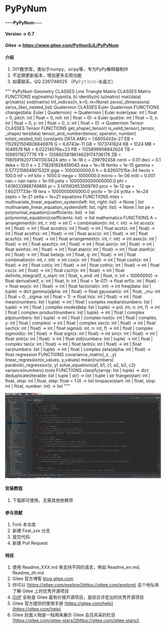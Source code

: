 # PyPyNum

#### ----PyPyNum----
#### Version -> 0.7
#### Gitee -> https://www.gitee.com/PythonSJL/PyPyNum

#### 介绍
1.  DIY数学库，类似于numpy、scipy等，专为PyPy解释器制作
2.  不定期更新版本，增加更多实用功能
3.  如需联系，QQ 2261748025 （Py𝙿𝚢𝚝𝚑𝚘𝚗-水晶兰）

"""
PyPyNum
    Geometry
        CLASSES
            Line
            Triangle
    Matrix
        CLASSES
            Matrix
        FUNCTIONS
            eig(matrix)
            hypot(a, b)
            identity(n)
            lu(matrix)
            mat(data)
            qr(matrix)
            svd(matrix)
            tril_indices(n, k=0, m=None)
            zeros(_dimensions)
            zeros_like(_nested_list)
    Quaternion
        CLASSES
            Euler
            Quaternion
        FUNCTIONS
            change(data: Euler | Quaternion) -> Quaternion | Euler
            euler(yaw: int | float = 0, pitch: int | float = 0, roll: int | float = 0) -> Euler
            quat(w: int | float = 0, x: int | float = 0, y: int | float = 0, z: int | float = 0) -> Quaternion
    Tensor
        CLASSES
            Tensor
        FUNCTIONS
            get_shape(_tensor)
            is_valid_tensor(_tensor, _shape)
            ten(data)
            tensor_and_number(tensor, operator, number)
            tolist(_nested_list)
    constants
        DATA
            AMU = 1.6605402e-27
            EB = 1152921504606846976
            G = 6.6743e-11
            GB = 1073741824
            KB = 1024
            MB = 1048576
            NA = 6.02214076e+23
            PB = 1125899906842624
            TB = 1099511627776
            YB = 1208925819614629174706176
            ZB = 1180591620717411303424
            atto = 1e-18
            c = 299792458
            centi = 0.01
            deci = 0.1
            deka = 10.0
            e = 2.718281828459045
            exa = 1e+18
            femto = 1e-15
            gamma = 0.5772156649015329
            giga = 1000000000.0
            h = 6.62607015e-34
            hecto = 100.0
            inf = inf
            kilo = 1000.0
            mega = 1000000.0
            micro = 1e-06
            milli = 0.001
            nan = nan
            nano = 1e-09
            peta = 1000000000000000.0
            phi = 1.618033988749895
            pi = 3.141592653589793
            pico = 1e-12
            qe = 1.60217733e-19
            tera = 1000000000000.0
            yocto = 1e-24
            yotta = 1e+24
            zepto = 1e-21
            zetta = 1e+21
    equations
        FUNCTIONS
            mles = multivariate_linear_equation_system(left: list, right: list) -> None | list
            multivariate_linear_equation_system(left: list, right: list) -> None | list
            pe = polynomial_equation(coefficients: list) -> list
            polynomial_equation(coefficients: list) -> list
    mathematics
        FUNCTIONS
            A = arrangement(n: int, r: int) -> int
            C = combination(n: int, r: int) -> int
            acos(x: int | float) -> int | float
            acosh(x: int | float) -> int | float
            acot(x: int | float) -> int | float
            acoth(x: int | float) -> int | float
            acsc(x: int | float) -> int | float
            acsch(x: int | float) -> int | float
            arrangement(n: int, r: int) -> int
            asec(x: int | float) -> int | float
            asech(x: int | float) -> int | float
            asin(x: int | float) -> int | float
            asinh(x: int | float) -> int | float
            atan(x: int | float) -> int | float
            atanh(x: int | float) -> int | float
            beta(p: int | float, q: int | float) -> int | float
            combination(n: int, r: int) -> int
            cos(x: int | float) -> int | float
            cosh(x: int | float) -> int | float
            cot(x: int | float) -> int | float
            coth(x: int | float) -> int | float
            csc(x: int | float) -> int | float
            csch(x: int | float) -> int | float
            definite_integral(f, x_start: int | float, x_end: int | float, n: int = 10000000) -> float
            derivative(f, x: int | float, h: int | float = 1e-07) -> float
            erf(x: int | float) -> float
            exp(x: int | float) -> int | float
            factorial(n: int) -> int
            freq(data: list | tuple) -> dict
            gamma(alpha: int | float) -> float
            gaussian(x: int | float, _mu: int | float = 0, _sigma: int | float = 1) -> float
            ln(x: int | float) -> int | float
            mean(numbers: list | tuple) -> int | float | complex
            median(numbers: list | tuple) -> int | float | complex
            mode(data: list | tuple) -> <built-in function any>
            pi(i: int, n: int, f) -> int | float | complex
            product(numbers: list | tuple) -> int | float | complex
            ptp(numbers: list | tuple) -> int | float | complex
            root(x: int | float | complex, y: int | float | complex) -> int | float | complex
            sec(x: int | float) -> int | float
            sech(x: int | float) -> int | float
            sigma(i: int, n: int, f) -> int | float | complex
            sigmoid(x: int | float) -> float
            sign(x: int | float) -> int
            sin(x: int | float) -> int | float
            sinh(x: int | float) -> int | float
            std(numbers: list | tuple) -> int | float | complex
            tan(x: int | float) -> int | float
            tanh(x: int | float) -> int | float
            var(numbers: list | tuple) -> int | float | complex
            zeta(alpha: int | float) -> float
    regression
        FUNCTIONS
            covariance_matrix(_x, _y)
            linear_regression(x_values, y_values)
            mean(numbers)
            parabolic_regression(x, y)
            solve_equations(a1, b1, c1, a2, b2, c2)
            variance(numbers)
    tools
        FUNCTIONS
            classify(array: list | tuple) -> dict
            deduplicate(iterable: list | tuple | str) -> list | tuple | str
            frange(start: int | float, stop: int | float, step: float = 1.0) -> list
            linspace(start: int | float, stop: int | float, number: int) -> list
"""

![pypynum](pypynum.png)

#### 安装教程

1.  下载即可使用，无需其他依赖项

#### 参与贡献

1.  Fork 本仓库
2.  新建 Feat_xxx 分支
3.  提交代码
4.  新建 Pull Request

#### 特技

1.  使用 Readme\_XXX.md 来支持不同的语言，例如 Readme\_en.md, Readme\_zh.md
2.  Gitee 官方博客 [blog.gitee.com](https://blog.gitee.com)
3.  你可以 [https://gitee.com/explore](https://gitee.com/explore) 这个地址来了解 Gitee 上的优秀开源项目
4.  [GVP](https://gitee.com/gvp) 全称是 Gitee 最有价值开源项目，是综合评定出的优秀开源项目
5.  Gitee 官方提供的使用手册 [https://gitee.com/help](https://gitee.com/help)
6.  Gitee 封面人物是一档用来展示 Gitee 会员风采的栏目 [https://gitee.com/gitee-stars/](https://gitee.com/gitee-stars/)
